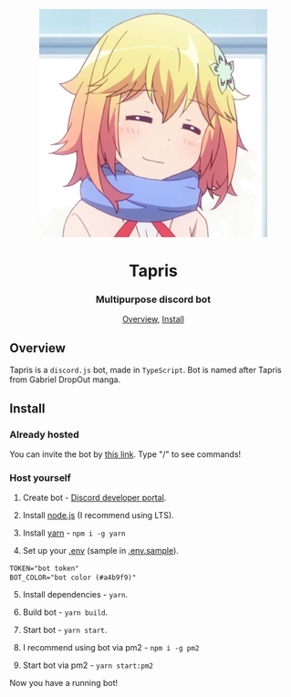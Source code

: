 <p align="center">
 <img width=400px src="assets/avatar.png" alt="Bot logo">
 <h1 align="center">Tapris</h1>
 <h3 align="center">Multipurpose discord bot</h3>
</p>

<p align="center">
 <a href="#overview">Overview</a>,
 <a href="#install">Install</a>
</p>

## Overview

Tapris is a `discord.js` bot, made in `TypeScript`.
Bot is named after Tapris from Gabriel DropOut manga.

## Install

### Already hosted

You can invite the bot by [this link](https://discord.com/api/oauth2/authorize?client_id=869088074758520832&scope=bot+applications.commands&permissions=294208515334).
Type "/" to see commands!

### Host yourself

1. Create bot - [Discord developer portal](https://discord.com/developers/applications).

2. Install [node.js](https://nodejs.org/en/download/) (I recommend using LTS).

3. Install [yarn](https://yarnpkg.com/) - `npm i -g yarn`

4. Set up your [.env](.env.sample) (sample in [.env.sample](.env.sample)).

```env
TOKEN="bot token"
BOT_COLOR="bot color (#a4b9f9)"
```

5. Install dependencies - `yarn`.

6. Build bot - `yarn build`.

7. Start bot - `yarn start`.

8. I recommend using bot via pm2 - `npm i -g pm2`

9. Start bot via pm2 - `yarn start:pm2`

Now you have a running bot!
